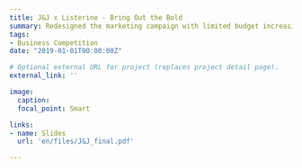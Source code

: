 ```yaml
---
title: J&J x Listerine - Bring Out the Bold
summary: Redesigned the marketing campaign with limited budget increasing the penetration rate of Listerine in the long run.
tags:
- Business Competition
date: "2019-01-01T00:00:00Z"

# Optional external URL for project (replaces project detail page).
external_link: ''

image:
  caption: 
  focal_point: Smart

links:
- name: Slides
  url: 'en/files/J&J_final.pdf'

---
```

